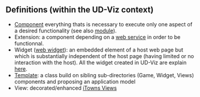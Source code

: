 ## Definitions (within the UD-Viz context)

- [Component](https://en.wikipedia.org/wiki/Component-based_software_engineering) everything thats is necessary to execute only one aspect of a desired functionality (see also [module](https://en.wikipedia.org/wiki/Modular_programming)).
- Extension: a component depending on a [web service](https://github.com/VCityTeam/UD-Viz/blob/master/packages/browser/src/Widget/Server/Geocoding/services/GeocodingService.js#L2) in order to be functionnal.
- Widget ([web widget](https://en.wikipedia.org/wiki/Web_widget)): an embedded element of a host web page but which is substantially independent of the host page (having limited or no interaction with the host). All the widget created in UD-Viz are explain [here](./ud_viz_browser/Widget/Widget.md).
- [Template](https://en.wikipedia.org/wiki/Template_method_pattern): a class build on sibling sub-directories (Game, Widget, Views) components and proposing an application model
- View: decorated/enhanced [iTowns Views](https://www.itowns-project.org/itowns/docs/#api/View/View)
